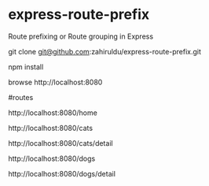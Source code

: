 # express-route-prefix
Route prefixing  or Route grouping in Express


 git clone git@github.com:zahiruldu/express-route-prefix.git
 
 npm install
 
 browse http://localhost:8080
 
 #routes
 
 http://localhost:8080/home
 
 http://localhost:8080/cats
 
 http://localhost:8080/cats/detail
 
 http://localhost:8080/dogs
 
 http://localhost:8080/dogs/detail
 
 
